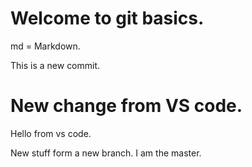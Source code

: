 # Welcome to git basics.

md = Markdown.


This is a new commit.

# New change from VS code.

Hello from vs code.

New stuff form a new branch. I am the master.